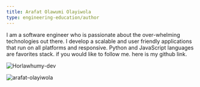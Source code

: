 ```yaml
---
title: Arafat Olawumi Olayiwola
type: engineering-education/author
---
```


I am a software engineer who is passionate about the over-whelming technologies out there. I develop a scalable and user friendly applications that run on all platforms and responsive. Python and JavaScript languages are favorites stack. if you would like to follow me. here is my github link.

![Horlawhumy-dev](/https://github.com/Horlawhumy-dev)

![arafat-olayiwola](/core-concepts-of-django-for-mastering/Arafat-Olayiwola.jpg)
